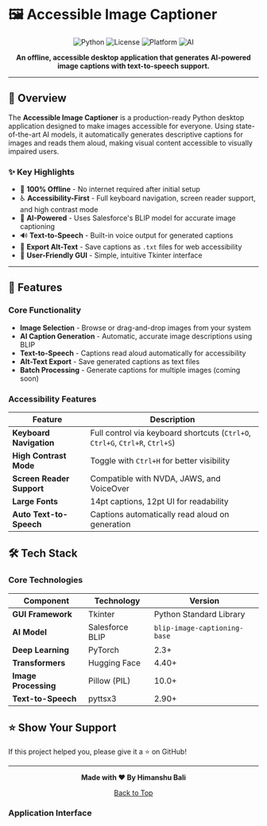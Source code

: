 # 🖼️ Accessible Image Captioner

<div align="center">

![Python](https://img.shields.io/badge/Python-3.10+-blue.svg)
![License](https://img.shields.io/badge/License-MIT-green.svg)
![Platform](https://img.shields.io/badge/Platform-Windows%20%7C%20macOS%20%7C%20Linux-lightgrey.svg)
![AI](https://img.shields.io/badge/AI-BLIP--Image--Captioning-orange.svg)

**An offline, accessible desktop application that generates AI-powered image captions with text-to-speech support.**



</div>

---

## 📖 Overview

The **Accessible Image Captioner** is a production-ready Python desktop application designed to make images accessible for everyone. Using state-of-the-art AI models, it automatically generates descriptive captions for images and reads them aloud, making visual content accessible to visually impaired users.

### ✨ Key Highlights

- 🔌 **100% Offline** - No internet required after initial setup
- ♿ **Accessibility-First** - Full keyboard navigation, screen reader support, and high contrast mode
- 🤖 **AI-Powered** - Uses Salesforce's BLIP model for accurate image captioning
- 🔊 **Text-to-Speech** - Built-in voice output for generated captions
- 💾 **Export Alt-Text** - Save captions as `.txt` files for web accessibility
- 🎨 **User-Friendly GUI** - Simple, intuitive Tkinter interface

---

## 🎯 Features

### Core Functionality

- **Image Selection** - Browse or drag-and-drop images from your system
- **AI Caption Generation** - Automatic, accurate image descriptions using BLIP
- **Text-to-Speech** - Captions read aloud automatically for accessibility
- **Alt-Text Export** - Save generated captions as text files
- **Batch Processing** - Generate captions for multiple images (coming soon)

### Accessibility Features

| Feature | Description |
|---------|-------------|
| **Keyboard Navigation** | Full control via keyboard shortcuts (`Ctrl+O`, `Ctrl+G`, `Ctrl+R`, `Ctrl+S`) |
| **High Contrast Mode** | Toggle with `Ctrl+H` for better visibility |
| **Screen Reader Support** | Compatible with NVDA, JAWS, and VoiceOver |
| **Large Fonts** | 14pt captions, 12pt UI for readability |
| **Auto Text-to-Speech** | Captions automatically read aloud on generation |


## 🛠️ Tech Stack

### Core Technologies

| Component | Technology | Version |
|-----------|-----------|---------|
| **GUI Framework** | Tkinter | Python Standard Library |
| **AI Model** | Salesforce BLIP | `blip-image-captioning-base` |
| **Deep Learning** | PyTorch | 2.3+ |
| **Transformers** | Hugging Face | 4.40+ |
| **Image Processing** | Pillow (PIL) | 10.0+ |
| **Text-to-Speech** | pyttsx3 | 2.90+ |


## ⭐ Show Your Support

If this project helped you, please give it a ⭐️ on GitHub!

---

<div align="center">

**Made with ❤️ By Himanshu Bali**


[Back to Top](#-accessible-image-captioner)

</div>

### Application Interface

